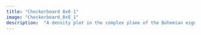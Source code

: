 ```yaml
---
title: "Checkerboard 8x8 1"
image: "Checkerboard_8x8_1"
description:  "A density plot in the complex plane of the Bohemian eigenvalues of a sample of 10 million 8x8 \"checkerboard\" matrices where the entries are sampled from the set {0, ±1, ±i}. A \"checkerboard\" matrix contains zeros on the main diagonal, and every other sub/super diagonal. Color represents the eigenvalue density. Viewed on [-3.3-3.3i, 3.3+3.3i]."
---
```

